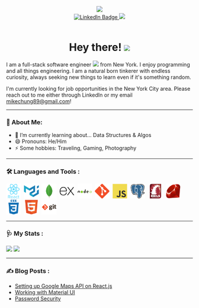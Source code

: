 <div id="header" align="center">
  <img src="https://media.giphy.com/media/M9gbBd9nbDrOTu1Mqx/giphy.gif" width="100"/>
</div>
<div id="badges" align='center'>
  <a href="www.linkedin.com/in/michael-chung-3371b05a">
    <img src="https://img.shields.io/badge/LinkedIn-blue?style=for-the-badge&logo=linkedin&logoColor=white" alt="LinkedIn Badge"/>
  </a>
   <a href="https://medium.com/@emciez89">
    <img src="https://img.shields.io/badge/Medium-black?logo=medium&logoColor=white&style=for-the-badge"/>
  </a>
  <div>
  <img src="https://komarev.com/ghpvc/?username=mChung89&style=flat-square&color=blue" alt=""/>
</div>
  <h1>
  Hey there!
  <img src="https://media.giphy.com/media/hvRJCLFzcasrR4ia7z/giphy.gif" height="30px"/>
</h1>
</div>

I am a full-stack software engineer <img src="https://media.giphy.com/media/WUlplcMpOCEmTGBtBW/giphy.gif" width="30"> from New York. I enjoy programming and all things engineering. I am a natural born tinkerer with endless curiosity, always seeking new things to learn even if it's something random.

I'm currently looking for job opportunities in the New York City area. Please reach out to me either through LinkedIn or my email mikechung89@gmail.com!

---
### :monocle_face: About Me:
- :construction: I’m currently learning about... Data Structures & Algos
- 😄 Pronouns: He/Him
- ⚡ Some hobbies: Traveling, Gaming, Photography
---

### :hammer_and_wrench: Languages and Tools :
<div>
  <img src="https://github.com/devicons/devicon/blob/master/icons/react/react-original-wordmark.svg" title="React" alt="React" width="40" height="40"/>&nbsp;
  <img src="https://github.com/devicons/devicon/blob/master/icons/materialui/materialui-original.svg" title="Material UI" alt="Material UI" width="40" height="40"/>&nbsp;
  <img src="https://github.com/devicons/devicon/blob/master/icons/mongodb/mongodb-original.svg" title="MongoDB" alt="MongoDB" width="40" height="40"/>&nbsp;
  <img src="https://github.com/devicons/devicon/blob/master/icons/express/express-original.svg" title="express" alt="express" width="40" height="40"/>&nbsp;
  <img src="https://github.com/devicons/devicon/blob/master/icons/nodejs/nodejs-original-wordmark.svg" title="NodeJS" alt="NodeJS" width="40" height="40"/>&nbsp;
  <img src="https://github.com/devicons/devicon/blob/master/icons/git/git-original.svg" title="git" alt="git" width="40" height="40"/>&nbsp;
  <img src="https://github.com/devicons/devicon/blob/master/icons/javascript/javascript-original.svg" title="JavaScript" alt="JavaScript" width="40" height="40"/>&nbsp;
    <img src="https://github.com/devicons/devicon/blob/master/icons/postgresql/postgresql-original.svg" title="postgreSQL" alt="postgreSQL" width="40" height="40"/>&nbsp;
    <img src="https://github.com/devicons/devicon/blob/master/icons/rails/rails-original-wordmark.svg" title="Ruby on Rails" alt="Ruby on Rails" width="40" height="40"/>&nbsp;
    <img src="https://github.com/devicons/devicon/blob/master/icons/ruby/ruby-original.svg" title="Ruby" alt="Ruby" width="40" height="40"/>&nbsp;
  <img src="https://github.com/devicons/devicon/blob/master/icons/css3/css3-plain-wordmark.svg"  title="CSS3" alt="CSS" width="40" height="40"/>&nbsp;
  <img src="https://github.com/devicons/devicon/blob/master/icons/html5/html5-original.svg" title="HTML5" alt="HTML" width="40" height="40"/>&nbsp;
  <img src="https://github.com/devicons/devicon/blob/master/icons/git/git-original-wordmark.svg" title="Git" alt="Git" width="40" height="40"/>
</div>

---

### :stethoscope: My Stats :
<img height="180em" src="https://github-readme-stats.vercel.app/api?username=mChung89&show_icons=true&hide_border=true&&count_private=true&include_all_commits=true" />
<img height="180em" src="https://github-readme-stats.vercel.app/api/top-langs/?username=wliu123&layout=compact&theme=vision-friendly-dark" />

 ---

  ### :writing_hand: Blog Posts :
  <!-- BLOG-POST-LIST:START -->
- [Setting up Google Maps API on React.js](https://levelup.gitconnected.com/setting-up-googlemaps-api-on-react-js-33c37b9eb63f)
- [Working with Material UI](https://medium.com/@emciez89/working-with-material-ui-f9db9263e16e)
- [Password Security](https://medium.com/@emciez89/password-security-5213532352d9)
<!-- BLOG-POST-LIST:END -->
